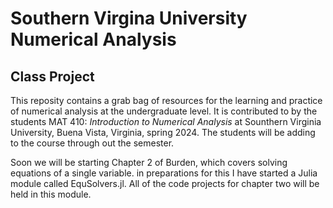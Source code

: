 # Southern Virgina University Numerical Analysis
## Class Project

This reposity contains a grab bag of resources for the learning and practice of numerical analysis at the undergraduate level. It is contributed to by the students MAT 410: _Introduction to Numerical Analysis_ at Sounthern Virginia University, Buena Vista, Virginia, spring 2024. The students will be adding to the course through out the semester.  

Soon we will be starting Chapter 2 of Burden, which covers solving equations of a single variable. in preparations for this I have started a Julia module called EquSolvers.jl. All of the code projects for chapter two will be held in this module. 
